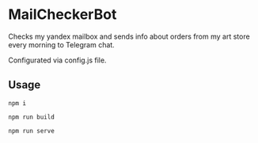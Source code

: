 # MailCheckerBot

Checks my yandex mailbox and sends info about orders from my art store every morning to Telegram chat. 

Configurated via config.js file.

## Usage

`npm i`

`npm run build`

`npm run serve`
